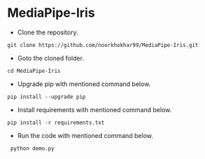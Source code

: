 # MediaPipe-Iris

- Clone the repository.
```
git clone https://github.com/noorkhokhar99/MediaPipe-Iris.git
```
- Goto the cloned folder.
```
cd MediaPipe-Iris

```
- Upgrade pip with mentioned command below.
```
pip install --upgrade pip
```
- Install requirements with mentioned command below.
```
pip install -r requirements.txt
```
- Run the code with mentioned command below.

` python demo.py`




